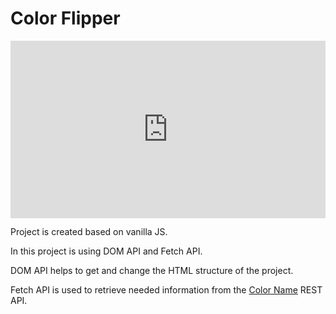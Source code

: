 <h1>Color Flipper</h1>
<!-- <img src="https://jmp.sh/s/3IO8J2KphTubgQexegcy" alt="short video to demonstrate project functionality" /> -->
<div style="position: relative; padding-bottom: 56.25%; height: 0;"><iframe src="https://jumpshare.com/embed/3IO8J2KphTubgQexegcy" frameborder="0" webkitallowfullscreen mozallowfullscreen allowfullscreen style="position: absolute; top: 0; left: 0; width: 100%; height: 100%;"></iframe></div>
<p>Project is created based on vanilla JS.</p>
<p>In this project is using DOM API and Fetch API.</p>
<p>DOM API helps to get and change the HTML structure of the project.</p>
<p>Fetch API is used to retrieve needed information from the <a href="https://github.com/meodai/color-name-api?tab=readme-ov-file">Color Name</a> REST API.</p>
